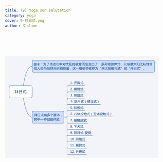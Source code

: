 ```yaml
---
title: (9) Yoga sun salutation 
category: yoga
cover: 9-拜日式.png
author: 文:Jane 
---
```


&emsp;&emsp;


&emsp;&emsp;


![Yoga sun salutation](./9-拜日式.png)

      
        
